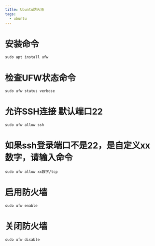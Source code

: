 ```yaml
---
title: Ubuntu防火墙
tags:
  - ubuntu
---
```


# 安装命令
```shell
sudo apt install ufw
```
# 检查UFW状态命令
```shell
sudo ufw status verbose
```
# 允许SSH连接 默认端口22
```shell
sudo ufw allow ssh
```
# 如果ssh登录端口不是22，是自定义xx数字，请输入命令
```shell
sudo ufw allow xx数字/tcp
```
# 启用防火墙
```shell
sudo ufw enable
```
# 关闭防火墙
```shell
sudo ufw disable
```